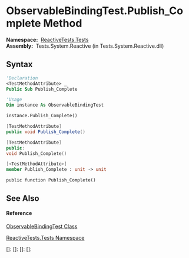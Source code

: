 # ObservableBindingTest.Publish\_Complete Method

**Namespace:**  [ReactiveTests.Tests](ReactiveTests.Tests\ReactiveTests.Tests.md)  
**Assembly:**  Tests.System.Reactive (in Tests.System.Reactive.dll)

## Syntax

```vb
'Declaration
<TestMethodAttribute> _
Public Sub Publish_Complete
```

```vb
'Usage
Dim instance As ObservableBindingTest

instance.Publish_Complete()
```

```csharp
[TestMethodAttribute]
public void Publish_Complete()
```

```c++
[TestMethodAttribute]
public:
void Publish_Complete()
```

```fsharp
[<TestMethodAttribute>]
member Publish_Complete : unit -> unit 
```

```jscript
public function Publish_Complete()
```

## See Also

#### Reference

[ObservableBindingTest Class](ObservableBindingTest\ObservableBindingTest.md)

[ReactiveTests.Tests Namespace](ReactiveTests.Tests\ReactiveTests.Tests.md)

[]: 
[]: 
[]: 
[]: 